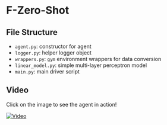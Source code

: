 # F-Zero-Shot

## File Structure

- `agent.py`: constructor for agent
- `logger.py`: helper logger object
- `wrappers.py`: `gym` environment wrappers for data conversion
- `linear_model.py`: simple multi-layer perceptron model
- `main.py`: main driver script

## Video
Click on the image to see the agent in action!

[![Video](https://img.youtube.com/vi/nSkfWZh4KmI/0.jpg)](https://www.youtube.com/watch?v=nSkfWZh4KmI)
